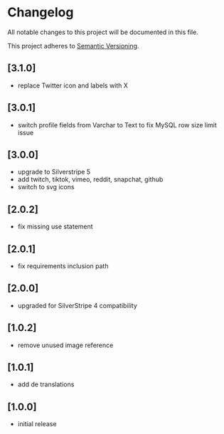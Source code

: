 # Changelog

All notable changes to this project will be documented in this file.

This project adheres to [Semantic Versioning](http://semver.org/).

## [3.1.0]

* replace Twitter icon and labels with X

## [3.0.1]

* switch profile fields from Varchar to Text to fix MySQL row size limit issue

## [3.0.0]

* upgrade to Silverstripe 5
* add twitch, tiktok, vimeo, reddit, snapchat, github
* switch to svg icons

## [2.0.2]

* fix missing use statement

## [2.0.1]

* fix requirements inclusion path

## [2.0.0]

* upgraded for SilverStripe 4 compatibility

## [1.0.2]

* remove unused image reference

## [1.0.1]

* add de translations

## [1.0.0]

* initial release
